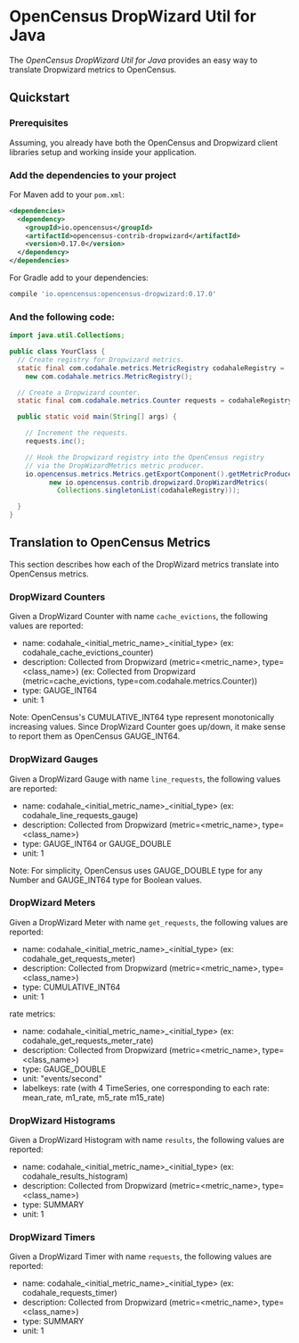 # OpenCensus DropWizard Util for Java

The *OpenCensus DropWizard Util for Java* provides an easy way to translate Dropwizard metrics to
OpenCensus.

## Quickstart

### Prerequisites

Assuming, you already have both the OpenCensus and Dropwizard client libraries setup and working
inside your application.

### Add the dependencies to your project

For Maven add to your `pom.xml`:
```xml
<dependencies>
  <dependency>
    <groupId>io.opencensus</groupId>
    <artifactId>opencensus-contrib-dropwizard</artifactId>
    <version>0.17.0</version>
  </dependency>
</dependencies>
```

For Gradle add to your dependencies:
```gradle
compile 'io.opencensus:opencensus-dropwizard:0.17.0'
```

### And the following code:

```java
import java.util.Collections;

public class YourClass {
  // Create registry for Dropwizard metrics.
  static final com.codahale.metrics.MetricRegistry codahaleRegistry =
    new com.codahale.metrics.MetricRegistry();

  // Create a Dropwizard counter.
  static final com.codahale.metrics.Counter requests = codahaleRegistry.counter("requests");

  public static void main(String[] args) {

    // Increment the requests.
    requests.inc();

    // Hook the Dropwizard registry into the OpenCensus registry
    // via the DropWizardMetrics metric producer.
    io.opencensus.metrics.Metrics.getExportComponent().getMetricProducerManager().add(
          new io.opencensus.contrib.dropwizard.DropWizardMetrics(
            Collections.singletonList(codahaleRegistry)));

  }
}
```

## Translation to OpenCensus Metrics

This section describes how each of the DropWizard metrics translate into OpenCensus metrics.

### DropWizard Counters

Given a DropWizard Counter with name `cache_evictions`, the following values are reported:

* name: codahale_<initial_metric_name>_<initial_type> (ex: codahale_cache_evictions_counter)
* description: Collected from Dropwizard (metric=<metric_name>, type=<class_name>)
(ex: Collected from Dropwizard (metric=cache_evictions, type=com.codahale.metrics.Counter))
* type: GAUGE_INT64
* unit: 1

Note: OpenCensus's CUMULATIVE_INT64 type represent monotonically increasing values. Since
DropWizard Counter goes up/down, it make sense to report them as OpenCensus GAUGE_INT64.

### DropWizard Gauges

Given a DropWizard Gauge with name `line_requests`, the following values are reported:

* name: codahale_<initial_metric_name>_<initial_type> (ex: codahale_line_requests_gauge)
* description: Collected from Dropwizard (metric=<metric_name>, type=<class_name>)
* type: GAUGE_INT64 or GAUGE_DOUBLE
* unit: 1

Note: For simplicity, OpenCensus uses GAUGE_DOUBLE type for any Number and GAUGE_INT64
type for Boolean values.

### DropWizard Meters

Given a DropWizard Meter with name `get_requests`, the following values are reported:

* name: codahale_<initial_metric_name>_<initial_type> (ex: codahale_get_requests_meter)
* description: Collected from Dropwizard (metric=<metric_name>, type=<class_name>)
* type: CUMULATIVE_INT64
* unit: 1

rate metrics:
* name: codahale_<initial_metric_name>_<initial_type> (ex: codahale_get_requests_meter_rate)
* description: Collected from Dropwizard (metric=<metric_name>, type=<class_name>)
* type: GAUGE_DOUBLE
* unit: "events/second"
* labelkeys: rate (with 4 TimeSeries, one corresponding to each rate: mean_rate, m1_rate, 
m5_rate m15_rate)

### DropWizard Histograms

Given a DropWizard Histogram with name `results`, the following values are reported:

* name: codahale_<initial_metric_name>_<initial_type> (ex: codahale_results_histogram)
* description: Collected from Dropwizard (metric=<metric_name>, type=<class_name>)
* type: SUMMARY
* unit: 1

### DropWizard Timers

Given a DropWizard Timer with name `requests`, the following values are reported:
* name: codahale_<initial_metric_name>_<initial_type> (ex: codahale_requests_timer)
* description: Collected from Dropwizard (metric=<metric_name>, type=<class_name>)
* type: SUMMARY
* unit: 1
